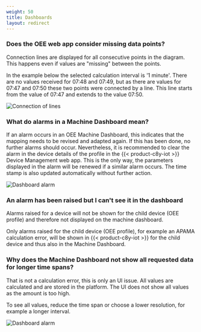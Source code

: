 ```yaml
---
weight: 50
title: Dashboards
layout: redirect
---
```


### Does the OEE web app consider missing data points?

Connection lines are displayed for all consecutive points in the diagram. This happens even if values are "missing" between the points.

In the example below the selected calculation interval is '1 minute'. There are no values received for 07:48 and 07:49, but as there are values for 07:47 and 07:50 these two points were connected by a line. This line starts from the value of 07:47 and extends to the value 07:50.

![Connection of lines](/images/oee/faq/faq-connection-of-lines.png)

### What do alarms in a Machine Dashboard mean?

If an alarm occurs in an OEE Machine Dashboard, this indicates that the mapping needs to be revised and adapted again. If this has been done, no further alarms should occur. Nevertheless, it is recommended to clear the alarm in the device details of the profile in the {{< product-c8y-iot >}} Device Management web app. This is the only way, the parameters displayed in the alarm will be renewed if a similar alarm occurs. The time stamp is also updated automatically without further action.

![Dashboard alarm](/images/oee/faq/faq-dashboard-alarm.png)

### An alarm has been raised but I can't see it in the dashboard

Alarms raised for a device will not be shown for the child device (OEE profile) and therefore not displayed on the machine dashboard.

Only alarms raised for the child device (OEE profile), for example an APAMA calculation error, will be shown in {{< product-c8y-iot >}} for the child device and thus also in the Machine Dashboard.

### Why does the Machine Dashboard not show all requested data for longer time spans?

That is not a calculation error, this is only an UI issue. All values are calculated and are stored in the platform. The UI does not show all values as the amount is too high.

To see all values, reduce the time span or choose a lower resolution, for example a longer interval.

![Dashboard alarm](/images/oee/faq/faq-chart-loading-issue.png)
